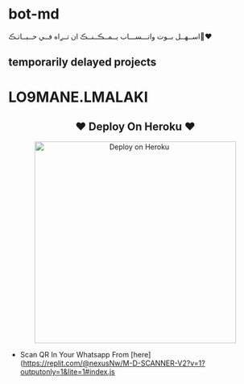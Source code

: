 # bot-md
اســهــل بــوت واتـــســـاب يــمــڪــنــڪ ان تــࢪاه فــي حــيــاتـڪ❤️‍🔥

## temporarily delayed projects
 
# LO9MANE.LMALAKI



<h2 align="center"> ❤  Deploy On Heroku  ❤
</h2>

<p align="center" >
    <a href="https://heroku.com/deploy?template=https://github.com/louk123/loukibllise">
    <img src="https://www.herokucdn.com/deploy/button.png" width="400px" alt="Deploy on Heroku" >
    </a>
</p>

* Scan QR In Your Whatsapp From [here](https://replit.com/@nexusNw/M-D-SCANNER-V2?v=1?outputonly=1&lite=1#index.js
